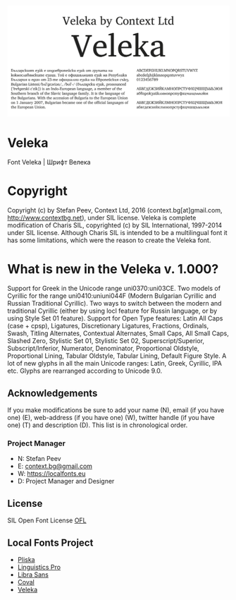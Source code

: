 ![Sample Image](/images/Veleka_01.png)

# Veleka
Font Veleka | Шрифт Велека

# Copyright
Copyright (c) by Stefan Peev, Context Ltd, 2016 (context.bg[at]gmail.com, http://www.contextbg.net), under SIL license.
Veleka is complete modification of Charis SIL, copyrighted (c) by SIL International, 1997-2014 under SIL license.
Although Charis SIL is intended to be a multilingual font it has some limitations, which were the reason to create the Veleka font.

# What is new in the Veleka v. 1.000?
Support for Greek in the Unicode range uni0370:uni03CE.
Two models of Cyrillic for the range uni0410:uniuni044F (Modern Bulgarian Cyrillic and Russian Traditional Cyrillic).
Two ways to switch between the modern and traditional Cyrillic (either by using locl feature for Russin language, or by using Style Set 01 feature).
Support for Open Type features: Latin All Caps (case + cpsp), Ligatures, Discretionary Ligatures, Fractions, Ordinals, Swash, Titling Alternates, Contextual Alternates, Small Caps, All Small Caps, Slashed Zero, Stylistic Set 01, Stylistic Set 02, Superscript/Superior, Subscript/Inferior, Numerator, Denominator, Proportional Oldstyle, Proportional Lining, Tabular Oldstyle, Tabular Lining, Default Figure Style.
A lot of new glyphs in all the main Unicode ranges: Latin, Greek, Cyrillic, IPA etc.
Glyphs are rearranged according to Unicode 9.0.

## Acknowledgements

If you make modifications be sure to add your name (N),
email (if you have one) (E), web-address (if you have one) (W), twitter handle (if you have one) (T) and description (D).
This list is in chronological order.

### Project Manager

+ N: Stefan Peev
+ E: context.bg@gmail.com
+ W: https://localfonts.eu
+ D: Project Manager and Designer

## License

SIL Open Font License [OFL](documentation/OFL.txt)

## Local Fonts Project

+ [Pliska](https://github.com/StefanPeev/Pliska)
+ [Linguistics Pro](https://github.com/StefanPeev/Linguistics-Pro)
+ [Libra Sans](https://github.com/StefanPeev/Libra-Sans)
+ [Coval](https://github.com/StefanPeev/coval)
+ [Veleka](https://github.com/StefanPeev/Veleka)
